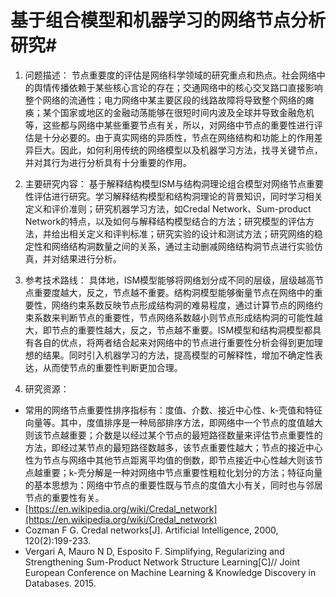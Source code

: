# 基于组合模型和机器学习的网络节点分析研究#

1. 问题描述：
节点重要度的评估是网络科学领域的研究重点和热点。社会网络中的舆情传播依赖于某些核心言论的存在；交通网络中的核心交叉路口直接影响整个网络的流通性；电力网络中某主要区段的线路故障将导致整个网络的瘫痪；某个国家或地区的金融动荡能够在很短时间内波及全球并导致金融危机等，这些都与网络中某些重要节点有关，所以，对网络中节点的重要性进行评估是十分必要的。由于真实网络的异质性，节点在网络结构和功能上的作用差异巨大。因此，如何利用传统的网络模型以及机器学习方法，找寻关键节点，并对其行为进行分析具有十分重要的作用。

2. 主要研究内容：
基于解释结构模型ISM与结构洞理论组合模型对网络节点重要性评估进行研究。学习解释结构模型和结构洞理论的背景知识，同时学习相关定义和评价准则；研究机器学习方法，如Credal Network、Sum-product Network的特点，以及如何与解释结构模型结合的方法；研究模型的评估方法，并给出相关定义和评判标准；研究实验的设计和测试方法；研究网络的稳定性和网络结构洞数量之间的关系，通过主动删减网络结构洞节点进行实验仿真，并对结果进行分析。

3. 参考技术路线：
具体地，ISM模型能够将网络划分成不同的层级，层级越高节点重要度越大，反之，节点越不重要。结构洞模型能够衡量节点在网络中的重要性，网络约束系数反映节点形成结构洞的难易程度，通过计算节点的网络约束系数来判断节点的重要性，节点网络系数越小则节点形成结构洞的可能性越大，即节点的重要性越大，反之，节点越不重要。ISM模型和结构洞模型都具有各自的优点，将两者结合起来对网络中的节点进行重要性分析会得到更加理想的结果。同时引入机器学习的方法，提高模型的可解释性，增加不确定性表达，从而使节点的重要性判断更加合理。

4. 研究资源：
- 常用的网络节点重要性排序指标有：度值、介数、接近中心性、k-壳值和特征向量等。其中，度值排序是一种局部排序方法，即网络中一个节点的度值越大则该节点越重要；介数是以经过某个节点的最短路径数量来评估节点重要性的方法，即经过某节点的最短路径数越多，该节点重要性越大；节点的接近中心性为节点与网络中其他节点距离平均值的倒数，即节点接近中心性越大则该节点越重要；k-壳分解是一种对网络中节点重要性粗粒化划分的方法；特征向量的基本思想为：网络中节点的重要性既与节点的度值大小有关，同时也与邻居节点的重要性有关。
- [https://en.wikipedia.org/wiki/Credal_network](https://en.wikipedia.org/wiki/Credal_network)
- Cozman F G. Credal networks[J]. Artificial Intelligence, 2000, 120(2):199-233.
- Vergari A, Mauro N D, Esposito F. Simplifying, Regularizing and Strengthening Sum-Product Network Structure Learning[C]// Joint European Conference on Machine Learning & Knowledge Discovery in Databases. 2015.


